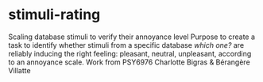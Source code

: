 # stimuli-rating
Scaling database stimuli to verify their annoyance level
Purpose to create a task to identify whether stimuli from a specific database *which one?* are reliably inducing the right feeling: pleasant, neutral, unpleasant, according to an annoyance scale. 
Work from PSY6976 
Charlotte Bigras & Bérangère Villatte

